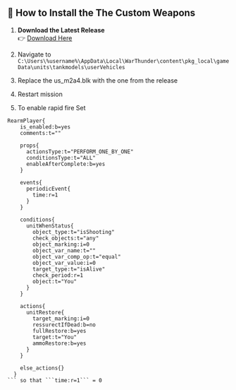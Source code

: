 ## 🚀 How to Install the The Custom Weapons

1. **Download the Latest Release**  
   👉 [Download Here](https://github.com/TheUnsocialEngineer/Ask3lad-Ammo/releases/download/v1-Weapon-Override/us_m2a4.blk)

4. Navigate to ```C:\Users\%username%\AppData\Local\WarThunder\content\pkg_local\gameData\units\tankmodels\userVehicles```

5. Replace the us_m2a4.blk with the one from the release

6. Restart mission

7. To enable rapid fire Set 
```
RearmPlayer{
    is_enabled:b=yes
    comments:t=""

    props{
      actionsType:t="PERFORM_ONE_BY_ONE"
      conditionsType:t="ALL"
      enableAfterComplete:b=yes
    }

    events{
      periodicEvent{
        time:r=1
      }
    }

    conditions{
      unitWhenStatus{
        object_type:t="isShooting"
        check_objects:t="any"
        object_marking:i=0
        object_var_name:t=""
        object_var_comp_op:t="equal"
        object_var_value:i=0
        target_type:t="isAlive"
        check_period:r=1
        object:t="You"
      }
    }

    actions{
      unitRestore{
        target_marking:i=0
        ressurectIfDead:b=no
        fullRestore:b=yes
        target:t="You"
        ammoRestore:b=yes
      }
    }

    else_actions{}
  }
``` so that ```time:r=1``` = 0
